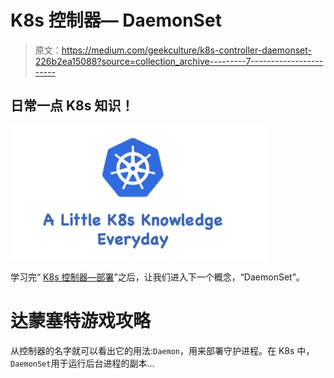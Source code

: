 # K8s 控制器— DaemonSet

> 原文：<https://medium.com/geekculture/k8s-controller-daemonset-226b2ea15088?source=collection_archive---------7----------------------->

## 日常一点 K8s 知识！

![](img/c2a80e6fb34ed7f69e6a2076c547486b.png)

学习完“ [K8s 控制器—部署](https://blog.devgenius.io/k8s-controller-deployment-b1434f17fc9d)”之后，让我们进入下一个概念，“DaemonSet”。

# 达蒙塞特游戏攻略

从控制器的名字就可以看出它的用法:`Daemon`，用来部署守护进程。在 K8s 中，`DaemonSet`用于运行后台进程的副本…